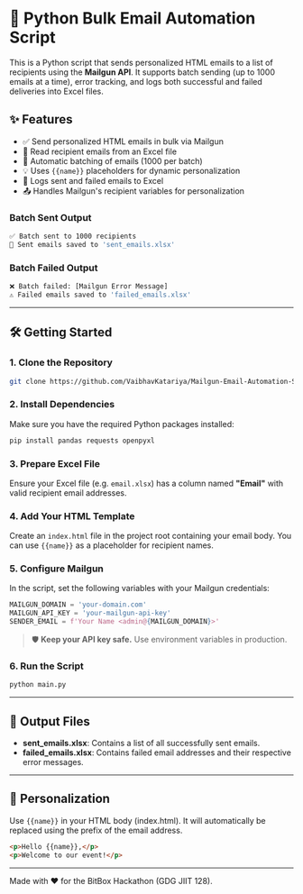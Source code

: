 
# 🚀 Python Bulk Email Automation Script

This is a Python script that sends personalized HTML emails to a list of recipients using the **Mailgun API**. It supports batch sending (up to 1000 emails at a time), error tracking, and logs both successful and failed deliveries into Excel files.

## ✨ Features

- ✅ Send personalized HTML emails in bulk via Mailgun
- 📄 Read recipient emails from an Excel file
- 🔁 Automatic batching of emails (1000 per batch)
- 💡 Uses `{{name}}` placeholders for dynamic personalization
- 🧾 Logs sent and failed emails to Excel
- 📤 Handles Mailgun's recipient variables for personalization

### Batch Sent Output
```bash
✅ Batch sent to 1000 recipients
📄 Sent emails saved to 'sent_emails.xlsx'
```

### Batch Failed Output
```bash
❌ Batch failed: [Mailgun Error Message]
⚠️ Failed emails saved to 'failed_emails.xlsx'
```

---

## 🛠️ Getting Started

### 1. Clone the Repository

```bash
git clone https://github.com/VaibhavKatariya/Mailgun-Email-Automation-Script.git
```

### 2. Install Dependencies

Make sure you have the required Python packages installed:

```bash
pip install pandas requests openpyxl
```

### 3. Prepare Excel File

Ensure your Excel file (e.g. `email.xlsx`) has a column named **"Email"** with valid recipient email addresses.

### 4. Add Your HTML Template

Create an `index.html` file in the project root containing your email body. You can use `{{name}}` as a placeholder for recipient names.

### 5. Configure Mailgun

In the script, set the following variables with your Mailgun credentials:

```python
MAILGUN_DOMAIN = 'your-domain.com'
MAILGUN_API_KEY = 'your-mailgun-api-key'
SENDER_EMAIL = f'Your Name <admin@{MAILGUN_DOMAIN}>'
```

> 🛡️ **Keep your API key safe.** Use environment variables in production.

### 6. Run the Script

```bash
python main.py
```

---

## 📂 Output Files

- **sent_emails.xlsx**: Contains a list of all successfully sent emails.
- **failed_emails.xlsx**: Contains failed email addresses and their respective error messages.

---

## 📌 Personalization

Use `{{name}}` in your HTML body (index.html). It will automatically be replaced using the prefix of the email address.

```html
<p>Hello {{name}},</p>
<p>Welcome to our event!</p>
```
---
Made with ❤️ for the BitBox Hackathon (GDG JIIT 128).
